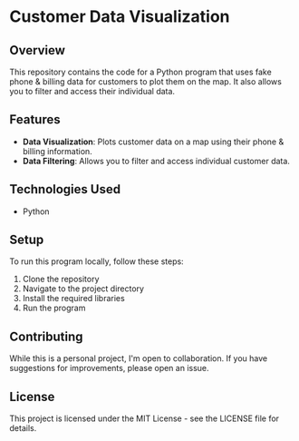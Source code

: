 # Customer Data Visualization

## Overview

This repository contains the code for a Python program that uses fake phone & billing data for customers to plot them on the map. It also allows you to filter and access their individual data.

## Features

- **Data Visualization**: Plots customer data on a map using their phone & billing information.
- **Data Filtering**: Allows you to filter and access individual customer data.

## Technologies Used

- Python

## Setup

To run this program locally, follow these steps:

1. Clone the repository
2. Navigate to the project directory
3. Install the required libraries
4. Run the program

## Contributing

While this is a personal project, I'm open to collaboration. If you have suggestions for improvements, please open an issue.

## License

This project is licensed under the MIT License - see the LICENSE file for details.

<br>
